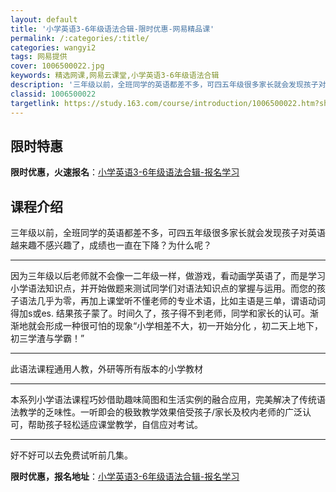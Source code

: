 ```yaml
---
layout: default
title: '小学英语3-6年级语法合辑-限时优惠-网易精品课'
permalink: /:categories/:title/
categories: wangyi2
tags: 网易提供
cover: 1006500022.jpg
keywords: 精选网课,网易云课堂,小学英语3-6年级语法合辑
description: '三年级以前，全班同学的英语都差不多，可四五年级很多家长就会发现孩子对英语越来趣不感兴趣了，成绩也一直在下降？为什么呢？-'
classid: 1006500022
targetlink: https://study.163.com/course/introduction/1006500022.htm?share=1&shareId=1025206652&utm_campaign=share&utm_medium=iphoneShare&utm_source=&utm_u=1025206652
---
```


## 限时特惠

**限时优惠，火速报名**：[小学英语3-6年级语法合辑-报名学习](https://study.163.com/course/introduction/1006500022.htm?share=1&shareId=1025206652&utm_campaign=share&utm_medium=iphoneShare&utm_source=&utm_u=1025206652)

## 课程介绍

三年级以前，全班同学的英语都差不多，可四五年级很多家长就会发现孩子对英语越来趣不感兴趣了，成绩也一直在下降？为什么呢？



--------------------



因为三年级以后老师就不会像一二年级一样，做游戏，看动画学英语了，而是学习小学语法知识点，并开始做题来测试同学们对语法知识点的掌握与运用。而您的孩子语法几乎为零，再加上课堂听不懂老师的专业术语，比如主语是三单，谓语动词得加s或es. 结果孩子蒙了。时间久了，孩子得不到老师，同学和家长的认可。渐渐地就会形成一种很可怕的现象“小学相差不大，初一开始分化 ，初二天上地下，初三学渣与学霸！”



--------------------



此语法课程通用人教，外研等所有版本的小学教材



--------------------



本系列小学语法课程巧妙借助趣味简图和生活实例的融合应用，完美解决了传统语法教学的乏味性。一听即会的极致教学效果倍受孩子/家长及校内老师的广泛认可，帮助孩子轻松适应课堂教学，自信应对考试。



--------------------



好不好可以去免费试听前几集。

**限时优惠，报名地址**：[小学英语3-6年级语法合辑-报名学习](https://study.163.com/course/introduction/1006500022.htm?share=1&shareId=1025206652&utm_campaign=share&utm_medium=iphoneShare&utm_source=&utm_u=1025206652)

